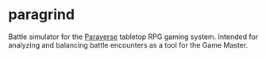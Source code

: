 # paragrind

Battle simulator for the [Paraverse](https://paraverse.kadath.cloud) tabletop RPG gaming system. Intended for analyzing and balancing battle encounters as a tool for the Game Master.
